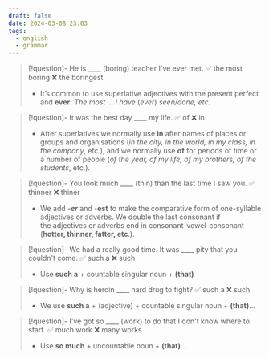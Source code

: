 ```yaml
---
draft: false
date: 2024-03-08 23:03
tags:
  - english
  - grammar
---
```


>[!question]- He is \____ (boring) teacher I've ever met.
>✅ the most boring ❌ the boringest
>- It’s common to use superlative adjectives with the present perfect and **ever:** _The most ... I have_ (_ever_) _seen/done, etc._

> [!question]- It was the best day \____ my life.
> ✅ of ❌ in
> - After superlatives we normally use **in** after names of places or groups and organisations (_in the city, in the world, in my class, in the company_, etc.), and we normally use **of** for periods of time or a number of people (_of the year, of my life, of my brothers, of the students_, etc.).

>[!question]- You look much \____ (thin) than the last time I saw you.
>✅ thinner ❌ thiner
>- We add -_**er**_ and -**est** to make the comparative form of one-syllable adjectives or adverbs. We double the last consonant if the adjectives or adverbs end in consonant-vowel-consonant (**hotter, thinner, fatter, etc**.).

>[!question]- We had a really good time. It was \____ pity that you couldn't come.
>✅ such a ❌ such 
>- Use **such a** + countable singular noun + **(that)**

>[!question]- Why is heroin \____ hard drug to fight?
>✅ such a ❌ such 
>- We use **such a** + (adjective) + countable singular noun + **(that)**...

>[!question]- I've got so \____ (work) to do that I don't know where to start.
>✅ much work ❌ many works 
>- Use **so much** + uncountable noun + **(that)**…

